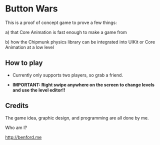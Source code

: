 # Button Wars

This is a proof of concept game to prove a few things:

a) that Core Animation is fast enough to make a game from

b) how the Chipmunk physics library can be integrated into UIKit or Core Animation at a low level


## How to play

* Currently only supports two players, so grab a friend.

* **IMPORTANT: Right swipe anywhere on the screen to change levels and use the level editor!!**



## Credits

The game idea, graphic design, and programming are all done by me.

Who am I?

http://benford.me